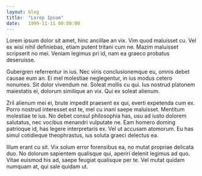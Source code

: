 ```yaml
---
layout: blog
title:  "Lorep Ipsum"
date:   1999-11-11 00:00:00
---
```

Lorem ipsum dolor sit amet, hinc ancillae an vix. Vim quod maluisset cu. Vel ex wisi nihil definiebas, etiam putent tritani cum ne. Mazim maluisset scripserit no mei. Veniam legimus pri id, nam ea graeco probatus deseruisse.

Gubergren referrentur in ius. Nec viris conclusionemque eu, omnis debet causae eum an. Ei mel molestiae neglegentur, in ius modus cetero nonumes. Sit dolor vivendum ne. Soleat mollis cu qui. Ius nostrud platonem maiestatis ei, dolorum similique an vix. Qui ex soleat alienum.

Zril alienum mei ei, brute impedit praesent ex qui, everti expetenda cum ex. Porro nostrud interesset est te, mel cu inani saepe maluisset. Mentitum molestiae te ius. No debet consul philosophia has, usu ad iusto dolorem salutatus, nec vocibus menandri vulputate ne. Eam homero doming patrioque id, has legere interpretaris ex. Vel ut accusam atomorum. Eu has simul cotidieque theophrastus, ius soluta graeci delectus ea.

Illum erant cu sit. Vix solum error forensibus ea, no mutat propriae delicata duo. No dolorum sapientem qualisque qui, aperiri delenit legimus ad quo. Vitae euismod his ad, saepe feugiat qualisque per te. Vel mutat quidam numquam at, qui sale quidam ut.
